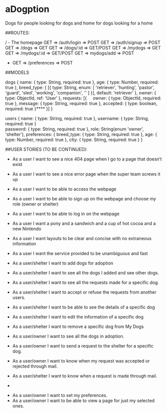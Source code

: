 # aDogption
Dogs for people looking for dogs and home for dogs looking for a home


##ROUTES:

/ - The homepage
GET => /auth/login => POST
GET => /auth/signup => POST
GET => /dogs => GET
GET => /dogs/:id => GET/POST
GET => /mydogs => GET
GET => /mydogs/:id => GET/POST
GET => mydogs/add => POST

* GET => /preferences => POST

##MODELS

dogs {
  name: {
    type: String,
    required: true
  },
  age: {
    type: Number,
    required: true
  },
    breed_type: {
      [{ type: String, enum: [ 'retriever', 'hunting', 'pastor', 'guard', 'sled', 'working', 'companion', '' ] }],
      default: 'retriever'
      },
    owner: {
      type: ObjectId,
      ref: 'User'
     },
     requests: [{
      owner: {
       type: ObjectId,
       required: true
       },
       message: {
        type: String,
        required: true
        },
        accepted: {
         type: boolean,
         required: true
         }****
      }]
      }
      
users {
  name: {
    type: String,
    required: true
  },
  username: {
    type: String,
     required: true
}      
  password: {
    type: String,
    required: true
  },
  role: String(enum 'owner', 'shelter'),
  preferences: {
    breed_type: {
      type: String,
      required: true
    }, 
    age: {
      type: Number,
      required: true
      },
      city: {
        type: String,
        required: true
      }
}

##USER STORIES (TO BE CONTINUED):
  
- As a user I want to see a nice 404 page when I go to a page that doesn’t exist
- As a user I want to see a nice error page when the super team screws it up
- As a user I want to be able to access the webpage 
- As a user I want to be able  to sign up on the webpage and choose my role (owner or shelter)
- As a user I want to be able to log in on the webpage
- As a user I want a pony and a sandwich and a cup of hot cocoa and a new Nintendo

- As a user I want layouts to be clear and concise with no extraneous information
- As a user I want the service provided to be unambiguous and fast
- As a user/shelter I want to add dogs for adoption
- As a user/shelter I want to see all the dogs I added and see other dogs.
- As a user/shelter I want to see all the requests made for a specific dog.
- As a user/shelter I want to accept or refuse the requests from another users.

- As a user/shelter I want to be able to see the details of a specific dog
- As a user/shelter I want to edit the information of a specific dog
- As a user/shelter I want to remove a specific dog from My Dogs
- As a user/owner I want to see all the dogs in adoption.
- As a user/owner I want to send a request to the shelter for a specific dog.
- As a user/owner I want to know when my request was accepted or rejected through mail.
- As a user/shelter I want to know when a request is made through mail.
*
- As a user/owner I want to set my preferences.
- As a user/owner I want to be able to view a page for just my selected ones.
  
